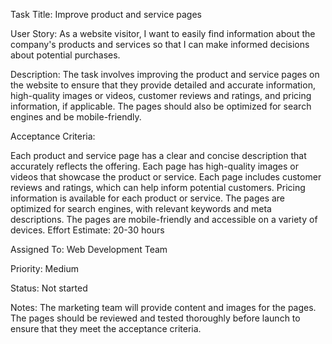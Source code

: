 Task Title: Improve product and service pages

User Story: As a website visitor, I want to easily find information about the company's products and services so that I can make informed decisions about potential purchases.

Description: The task involves improving the product and service pages on the website to ensure that they provide detailed and accurate information, high-quality images or videos, customer reviews and ratings, and pricing information, if applicable. The pages should also be optimized for search engines and be mobile-friendly.

Acceptance Criteria:

Each product and service page has a clear and concise description that accurately reflects the offering.
Each page has high-quality images or videos that showcase the product or service.
Each page includes customer reviews and ratings, which can help inform potential customers.
Pricing information is available for each product or service.
The pages are optimized for search engines, with relevant keywords and meta descriptions.
The pages are mobile-friendly and accessible on a variety of devices.
Effort Estimate: 20-30 hours

Assigned To: Web Development Team

Priority: Medium

Status: Not started

Notes: The marketing team will provide content and images for the pages. The pages should be reviewed and tested thoroughly before launch to ensure that they meet the acceptance criteria.
